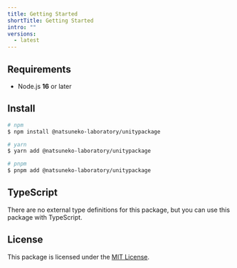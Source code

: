 ```yaml
---
title: Getting Started
shortTitle: Getting Started
intro: ""
versions:
  - latest
---
```


## Requirements

- Node.js **16** or later

## Install

```bash
# npm
$ npm install @natsuneko-laboratory/unitypackage

# yarn
$ yarn add @natsuneko-laboratory/unitypackage

# pnpm
$ pnpm add @natsuneko-laboratory/unitypackage
```

## TypeScript

There are no external type definitions for this package, but you can use this package with TypeScript.

## License

This package is licensed under the [MIT License](https://github.com/natsuneko-laboratory/unitypackage/blob/main/LICENSE).
